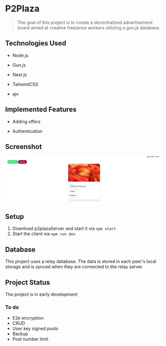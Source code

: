 # P2Plaza

> The goal of this project is to create a decentralized advertisement board aimed at creative freelance workers utilizing a gun.js database. 



## Technologies Used

- Node.js

- Gun.js

- Next.js

- TailwindCSS

- ajv



## Implemented Features

- Adding offers

- Authentication




## Screenshot

![Example screenshot](./example.png)





## Setup

1. Download p2plazaServer and start it via ```npm start```
2. Start the client via ```npm run dev```


## Database 
This project uses a relay database. The data is stored in each peer's local storage and is synced when they are connected to the relay server




## Project Status

The project is in early development





### To do

- E2e encryption
- CRUD
- User key signed posts
- Backup
- Post number limit
